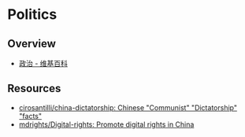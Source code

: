 # Politics

## Overview

- [政治 - 维基百科](https://zh.wikipedia.org/wiki/%E6%94%BF%E6%B2%BB)

## Resources

- [cirosantilli/china-dictatorship: Chinese "Communist" "Dictatorship" "facts"](https://github.com/cirosantilli/china-dictatorship)
- [mdrights/Digital-rights: Promote digital rights in China](https://github.com/mdrights/Digital-rights)

